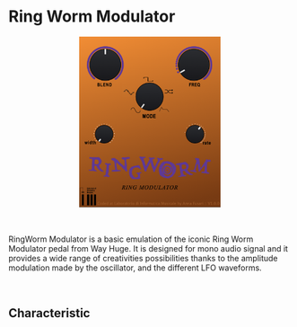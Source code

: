 # Ring Worm Modulator


<p align="center">
    <img src="images/interface.png" alt="alt text" width="50%" height="50%">
</p>

<br>
<p> 
    RingWorm Modulator is a basic emulation of the iconic Ring Worm Modulator pedal from Way Huge. It is designed for mono audio signal and it provides a wide range of creativities possibilities thanks to the amplitude modulation made by the oscillator, and the different LFO waveforms. 
</p>

<br>

## Characteristic
